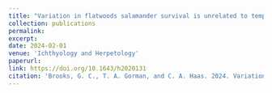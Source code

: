 ```yaml
---
title: "Variation in flatwoods salamander survival is unrelated to temperature and rainfall"
collection: publications
permalink: 
excerpt:
date: 2024-02-01
venue: 'Ichthyology and Herpetology'
paperurl:
link: https://doi.org/10.1643/h2020131
citation: 'Brooks, G. C., T. A. Gorman, and C. A. Haas. 2024. Variation in flatwoods salamander survival is unrelated to temperature and rainfall. <i>Ichthyology and Herpetology</i> 112:31-40.'
---
```


